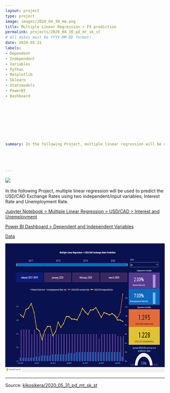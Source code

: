 ```yaml
---
layout: project
type: project
image: images/2020_04_30_mm.png
title: Multiple Linear Regression > FX prediction
permalink: projects/2020_04_30_pd_mt_sk_st
# All dates must be YYYY-MM-DD format!
date: 2020-05-31
labels:
- Dependent
- Independent
- Variables
- Python
- Matplotlib
- Sklearn
- Statsmodels
- PowerBI
- Dashboard








summary: In the following Project, multiple linear regression will be used to predict the USD/CAD Exchange Rates using two independent/input variables; Interest Rate and Unemployment Rate.




---
```


<img class="ui image" src="{{ site.baseurl }}/images/2020_04_30_pannel.png">

In the following Project, multiple linear regression will be used to predict the USD/CAD Exchange Rates using two independent/input variables; Interest Rate and Unemployment Rate.


[Jupyter Notebook > Multiple Linear Regression >  USD/CAD > Interest and Unemployment](https://colab.research.google.com/gist/kikosikera/c07eecac993410e884e5f7cfd3e6caa5/2020_04_30_pd_mt_sk_st.ipynb?authuser=1)

[Power BI Dashboard > Dependent and Independent Variables](https://kikosikera.github.io/accomplishments/powerbi/2020_04_30_pd_mt_sk_st/)

[Data](https://github.com/kikosikera/2020_04_30_pd_mt_sk_st/tree/master/data)

<a href="https://kikosikera.github.io/accomplishments/powerbi/2020_04_30_pd_mt_sk_st/">
  <img src="/images/2020_04_30_pd_mt_sk_st_720.png" style="width:720px;height:408px;"/>
 </a>

<hr>

Source: <a href="https://github.com/kikosikera/2020_04_30_pd_mt_sk_st"><i class="large github icon"></i>kikosikera/2020_05_31_pd_mt_sk_st</a>
